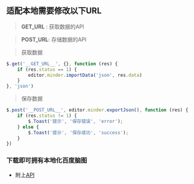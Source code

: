## 适配本地需要修改以下URL
> __GET_URL__ : 获取数据的API

> __POST_URL__: 存储数据的API

> 获取数据 <br />
```js
$.get('__GET_URL__', {}, function (res) {
    if (res.status == 1) {
        editor.minder.importData('json', res.data)
    }
}, 'json')
```

> 保存数据
```js
$.post('__POST_URL__', editor.minder.exportJson(), function (res) {
    if (res.status != 1) {
        $.Toast('提示', '保存错误', 'error');
    } else {
        $.Toast('提示', '保存成功', 'success');
    }
})
```

### 下载即可拥有本地化百度脑图
* 附上[API]('https://github.com/MasterJoyHunan/minder/blob/master/Minder.php')
